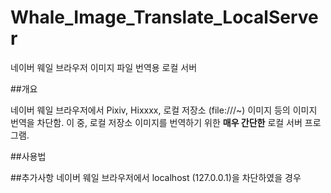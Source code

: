 # Whale_Image_Translate_LocalServer
네이버 웨일 브라우저 이미지 파일 번역용 로컬 서버

##개요

네이버 웨일 브라우저에서 Pixiv, Hixxxx, 로컬 저장소 (file:///~) 이미지 등의 이미지 번역을 차단함.
이 중, 로컬 저장소 이미지를 번역하기 위한 **매우 간단한** 로컬 서버 프로그램.

##사용법









##추가사항
네이버 웨일 브라우저에서 localhost (127.0.0.1)을 차단하였을 경우
